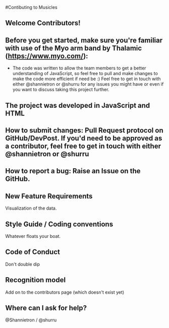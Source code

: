 #Contibuting to Musicles

## Welcome Contributors! 

## Before you get started, make sure you're familiar with use of the Myo arm band by Thalamic (https://www.myo.com/):

* The code was written to allow the team members to get a better understanding of JavaScript, so feel free to pull and make changes to make the code more efficient if need be :) 
Feel free to get in touch with either @shannietron or @shurru for any issues you might have or even if you want to discuss taking this project further. 


## The project was developed in JavaScript and HTML

## How to submit changes: Pull Request protocol on GitHub/DevPost. If you'd need to be approved as a contributor, feel free to get in touch with either @shannietron or @shurru

## How to report a bug:  Raise an Issue on the GitHub. 

    
## New Feature Requirements
Visualization of the data. 

## Style Guide / Coding conventions 
Whatever floats your boat. 

## Code of Conduct
Don't double dip 

## Recognition model
Add on to the contributors page (which doesn't exist yet)

## Where can I ask for help?
@Shannietron / @shurru